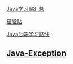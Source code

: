<a href ="https://articles.zsxq.com/id_si36sws1qkcp.html" target="_blank">Java学习贴汇总</a>

<a href="https://articles.zsxq.com/id_2otv2pmkw1tl.html" target="_blank">经验贴</a><br>

<a href ="https://articles.zsxq.com/id_xjmxvw9st7fz.html" target="_blank">Java后端学习路线</a>



<h2><a href="{% post_url tech/2023-11-14-java-exception %}">Java-Exception</a></h2>